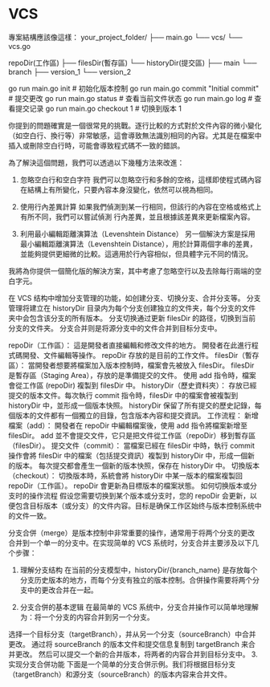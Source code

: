 # VCS

專案結構應該像這樣：
your_project_folder/
  ├── main.go
  └── vcs/
      └── vcs.go

repoDir(工作區)
  ├── filesDir(暫存區)
  └── historyDir(提交區)
        ├── main
        └── branch
              ├── version_1
              └── version_2
              
go run main.go init        # 初始化版本控制
go run main.go commit "Initial commit"  # 提交更改
go run main.go status      # 查看当前文件状态
go run main.go log         # 查看提交记录
go run main.go checkout 1  # 切换到版本 1

你提到的問題確實是一個很常見的挑戰。逐行比較的方式對於文件內容的微小變化（如空白行、換行等）非常敏感，這會導致無法識別相同的內容。尤其是在檔案中插入或刪除空白行時，可能會導致程式碼不一致的錯誤。

為了解決這個問題，我們可以透過以下幾種方法來改進：

1. 忽略空白行和空白字符
我們可以忽略空行和多餘的空格，這樣即使程式碼內容在結構上有所變化，只要內容本身沒變化，依然可以視為相同。

2. 使用行內差異計算
如果我們偵測到某一行相同，但該行的內容在空格或格式上有所不同，我們可以嘗試偵測 行內差異，並且根據該差異來更新檔案內容。

3. 利用最小編輯距離演算法（Levenshtein Distance）
另一個解決方案是採用 最小編輯距離演算法（Levenshtein Distance），用於計算兩個字串的差異，並能夠提供更細微的比較。這適用於行內容相似，但具體字元不同的情況。

我將為你提供一個簡化版的解決方案，其中考慮了忽略空行以及去除每行兩端的空白字元。



在 VCS 结构中增加分支管理的功能，如创建分支、切换分支、合并分支等。
分支管理将建立在 historyDir 目录内为每个分支创建独立的文件夹，每个分支的文件夹中会包含该分支的所有版本。
分支切换通过更新 filesDir 的路径，切换到当前分支的文件夹。
分支合并则是将源分支中的文件合并到目标分支中。

repoDir（工作區）：
這是開發者直接編輯和修改文件的地方。
開發者在此進行程式碼開發、文件編輯等操作。
repoDir 存放的是目前的工作文件。
filesDir（暫存區）：
當開發者想要將檔案加入版本控制時，檔案會先被放入 filesDir。
filesDir 是暫存區（Staging Area），存放的是準備提交的文件。
使用 add 指令時，檔案會從工作區 (repoDir) 複製到 filesDir 中。
historyDir（歷史資料夾）：
存放已經提交的版本文件。每次執行 commit 指令時，filesDir 中的檔案會被複製到 historyDir 中，並形成一個版本快照。
historyDir 保留了所有提交的歷史記錄，每個版本的文件都有一個獨立的目錄，包含版本內容和提交資訊。
工作流程：
新增檔案（add）：
開發者在 repoDir 中編輯檔案後，使用 add 指令將檔案新增至 filesDir。
add 並不會提交文件，它只是把文件從工作區（repoDir）移到暫存區（filesDir）。
提交文件（commit）：
當檔案已經在 filesDir 中時，執行 commit 操作會將 filesDir 中的檔案（包括提交資訊）複製到 historyDir 中，形成一個新的版本。
每次提交都會產生一個新的版本快照，保存在 historyDir 中。
切換版本（checkout）：
切換版本時，系統會將 historyDir 中某一版本的檔案複製回 repoDir（工作區）。
repoDir 會更新為目標版本的檔案狀態。
如何切换版本或分支时的操作流程
假设您需要切换到某个版本或分支时，您的 repoDir 会更新，以便包含目标版本（或分支）的文件内容。目标是确保工作区始终与版本控制系统中的文件一致。

分支合併（merge）是版本控制中非常重要的操作，通常用于将两个分支的更改合并到一个单一的分支中。在实现简单的 VCS 系统时，分支合并主要涉及以下几个步骤：

1. 理解分支结构
在当前的分支模型中，historyDir/{branch_name} 是存放每个分支历史版本的地方，而每个分支有独立的版本控制。合併操作需要将两个分支中的更改合并在一起。

2. 分支合併的基本逻辑
在最简单的 VCS 系统中，分支合并操作可以简单地理解为：将一个分支的内容合并到另一个分支。

选择一个目标分支（targetBranch），并从另一个分支（sourceBranch）中合并更改。
通过将 sourceBranch 的版本文件和提交信息复制到 targetBranch 来合并更改。
然后可以提交一个新的合并版本，将两者的内容合并到目标分支中。
3. 实现分支合併功能
下面是一个简单的分支合併示例。我们将根据目标分支（targetBranch）和源分支（sourceBranch）的版本内容来合并文件。
